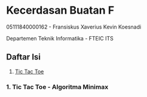 # Kecerdasan Buatan F

05111840000162 - Fransiskus Xaverius Kevin Koesnadi

Departemen Teknik Informatika - FTEIC ITS

## Daftar Isi
1. [Tic Tac Toe](#1.tic-tac-toe---algoritma-minimax)

### 1. Tic Tac Toe - Algoritma Minimax
